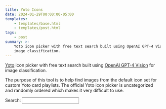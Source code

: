 ```yaml
---
title: Yoto Icons
date: 2024-01-29T00:00:00-05:00
templates:
    - templates/base.html
    - templates/post.html
tags:
    - post
summary: >-
    Yoto icon picker with free text search built using OpenAI GPT-4 Vision for
    image classification.
---
```


[Yoto][1] icon picker with free text search built using [OpenAI GPT-4
Vision][2] for image classification.

The purpose of this tool is to help find images from the default icon set for
custom Yoto card playlists. The official Yoto icon picker is uncategorized and
randomly ordered which makes it very difficult to use.

<!--Some descriptions generated by GPT-4 are technically accurate, yet useless. For
example, "black yellow insect-like" instead of "bee" or "four-legged animal"
instead of "dog." I plan on improving these descriptions manually over time,
depending on how often I use this tool.-->

<!--GPT-4 Vision was able to classify all but a handful of images from this icon
set. The mouse and "blue tidal wave" were unable to be processed because they
were deemed to be "unsafe" content. The numbers 7, 20, 21, "metal spoon", and
"light bulb with face" were unable to be processed for unknown reasons.-->

[1]: https://us.yotoplay.com/
[2]: https://platform.openai.com/docs/guides/vision

<div id="yoto">
  <div id="form">
    <label for="search">Search: <input type="text" id="search" autocomplete="off" /></label>
  </div>
  <div id="icons"></div>
</div>

